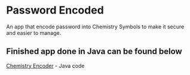 # Password Encoded

An app that encode password into Chemistry Symbols to make it secure and easier to manage.

## Finished app done in Java can be found below

[Chemistry Encoder](https://github.com/iharnoor/ChemistryEncoder) - Java code
